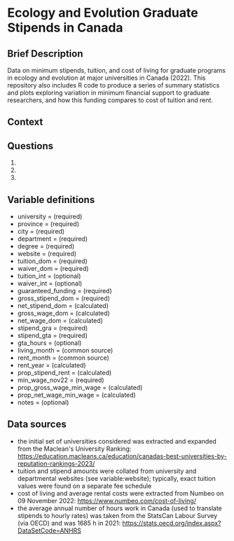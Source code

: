 # Ecology and Evolution Graduate Stipends in Canada

## Brief Description
Data on minimum stipends, tuition, and cost of living for graduate programs in ecology and evolution at major universities in Canada (2022). This repository also includes R code to produce a series of summary statistics and plots exploring variation in minimum financial support to graduate researchers, and how this funding compares to cost of tuition and rent.

## Context


## Questions
1. 
2. 
3. 

## Variable definitions
- university = (required)
- province = (required)
- city = (required)
- department = (required)
- degree = (required)
- website = (required)
- tuition_dom = (required)
- waiver_dom = (required)
- tuition_int = (optional)
- waiver_int = (optional)
- guaranteed_funding = (required)
- gross_stipend_dom = (required)
- net_stipend_dom = (calculated)
- gross_wage_dom = (calculated)
- net_wage_dom = (calculated)
- stipend_gra = (required)
- stipend_gta = (required)
- gta_hours = (optional)
- living_month = (common source)
- rent_month = (common source)
- rent_year = (calculated)
- prop_stipend_rent = (calculated)
- min_wage_nov22 = (required)
- prop_gross_wage_min_wage = (calculated)
- prop_net_wage_min_wage = (calculated)
- notes = (optional)

## Data sources
- the initial set of universities considered was extracted and expanded from the Maclean's University Ranking: https://education.macleans.ca/education/canadas-best-universities-by-reputation-rankings-2023/
- tuition and stipend amounts were collated from university and departmental websites (see variable:website); typically, exact tuition values were found on a separate fee schedule
- cost of living and average rental costs were extracted from Numbeo on 09 November 2022: https://www.numbeo.com/cost-of-living/
- the average annual number of hours work in Canada (used to translate stipends to hourly rates) was taken from the StatsCan Labour Survey (via OECD) and was 1685 h in 2021: https://stats.oecd.org/index.aspx?DataSetCode=ANHRS
 
